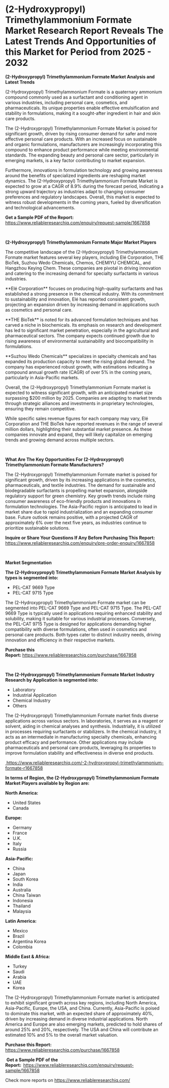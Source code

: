 <p><h1>(2-Hydroxypropyl) Trimethylammonium Formate Market Research Report Reveals The Latest Trends And Opportunities of this Market for Period from 2025 - 2032</h1></p><p><strong>(2-Hydroxypropyl) Trimethylammonium Formate Market Analysis and Latest Trends</strong></p>
<p><p>(2-Hydroxypropyl) Trimethylammonium Formate is a quaternary ammonium compound commonly used as a surfactant and conditioning agent in various industries, including personal care, cosmetics, and pharmaceuticals. Its unique properties enable effective emulsification and stability in formulations, making it a sought-after ingredient in hair and skin care products.</p><p>The (2-Hydroxypropyl) Trimethylammonium Formate Market is poised for significant growth, driven by rising consumer demand for safer and more effective personal care products. With an increased focus on sustainable and organic formulations, manufacturers are increasingly incorporating this compound to enhance product performance while meeting environmental standards. The expanding beauty and personal care sector, particularly in emerging markets, is a key factor contributing to market expansion.</p><p>Furthermore, innovations in formulation technology and growing awareness around the benefits of specialized ingredients are reshaping market dynamics. The (2-Hydroxypropyl) Trimethylammonium Formate Market is expected to grow at a CAGR of 8.9% during the forecast period, indicating a strong upward trajectory as industries adapt to changing consumer preferences and regulatory landscapes. Overall, this market is expected to witness robust developments in the coming years, fueled by diversification and technological advancements.</p></p>
<p><strong>Get a Sample PDF of the Report:&nbsp;</strong> <a href="https://www.reliableresearchiq.com/enquiry/request-sample/1667858?utm_campaign=2783&utm_medium=2&utm_source=Github&utm_content=ia&utm_term=02042025&utm_id=2-hydroxypropyl-trimethylammonium-formate">https://www.reliableresearchiq.com/enquiry/request-sample/1667858</a></p>
<p>&nbsp;</p>
<p><strong>(2-Hydroxypropyl) Trimethylammonium Formate Major Market Players</strong></p>
<p><p>The competitive landscape of the (2-Hydroxypropyl) Trimethylammonium Formate market features several key players, including Elé Corporation, THE BioTek, Suzhou Wedo Chemicals, Chemos, CHEMIYU CHEMICAL, and Hangzhou Keying Chem. These companies are pivotal in driving innovation and catering to the increasing demand for specialty surfactants in various industries.</p><p>**Elé Corporation** focuses on producing high-quality surfactants and has established a strong presence in the chemical industry. With its commitment to sustainability and innovation, Elé has reported consistent growth, projecting an expansion driven by increasing demand in applications such as cosmetics and personal care.</p><p>**THE BioTek** is noted for its advanced formulation techniques and has carved a niche in biochemicals. Its emphasis on research and development has led to significant market penetration, especially in the agricultural and pharmaceutical sectors. The company expects continued growth due to rising awareness of environmental sustainability and biocompatibility in formulations.</p><p>**Suzhou Wedo Chemicals** specializes in specialty chemicals and has expanded its production capacity to meet the rising global demand. The company has experienced robust growth, with estimations indicating a compound annual growth rate (CAGR) of over 5% in the coming years, particularly in Asia-Pacific markets.</p><p>Overall, the (2-Hydroxypropyl) Trimethylammonium Formate market is expected to witness significant growth, with an anticipated market size surpassing $200 million by 2025. Companies are adapting to market trends through strategic alliances and investments in proprietary technologies, ensuring they remain competitive.</p><p>While specific sales revenue figures for each company may vary, Elé Corporation and THE BioTek have reported revenues in the range of several million dollars, highlighting their substantial market presence. As these companies innovate and expand, they will likely capitalize on emerging trends and growing demand across multiple sectors.</p></p>
<p>&nbsp;</p>
<p><strong>What Are The Key Opportunities For (2-Hydroxypropyl) Trimethylammonium Formate Manufacturers?</strong></p>
<p><p>The (2-Hydroxypropyl) Trimethylammonium Formate market is poised for significant growth, driven by its increasing applications in the cosmetics, pharmaceuticals, and textile industries. The demand for sustainable and biodegradable surfactants is propelling market expansion, alongside regulatory support for green chemistry. Key growth trends include rising consumer awareness of eco-friendly products and innovations in formulation technologies. The Asia-Pacific region is anticipated to lead in market share due to rapid industrialization and an expanding consumer base. Future outlook remains positive, with a projected CAGR of approximately 6% over the next five years, as industries continue to prioritize sustainable solutions.</p></p>
<p><strong>Inquire or Share Your Questions If Any Before Purchasing This Report:</strong> <a href="https://www.reliableresearchiq.com/enquiry/pre-order-enquiry/1667858?utm_campaign=2783&utm_medium=2&utm_source=Github&utm_content=ia&utm_term=02042025&utm_id=2-hydroxypropyl-trimethylammonium-formate">https://www.reliableresearchiq.com/enquiry/pre-order-enquiry/1667858</a></p>
<p>&nbsp;</p>
<p><strong>Market Segmentation</strong></p>
<p><strong>The (2-Hydroxypropyl) Trimethylammonium Formate Market Analysis by types is segmented into:</strong></p>
<p><ul><li>PEL-CAT 9669 Type</li><li>PEL-CAT 9715 Type</li></ul></p>
<p><p>The (2-Hydroxypropyl) Trimethylammonium Formate market can be segmented into PEL-CAT 9669 Type and PEL-CAT 9715 Type. The PEL-CAT 9669 Type is typically used in applications requiring enhanced stability and solubility, making it suitable for various industrial processes. Conversely, the PEL-CAT 9715 Type is designed for applications demanding higher compatibility with diverse formulations, often used in cosmetics and personal care products. Both types cater to distinct industry needs, driving innovation and efficiency in their respective markets.</p></p>
<p><strong>Purchase this Report:&nbsp;</strong><a href="https://www.reliableresearchiq.com/purchase/1667858?utm_campaign=2783&utm_medium=2&utm_source=Github&utm_content=ia&utm_term=02042025&utm_id=2-hydroxypropyl-trimethylammonium-formate">https://www.reliableresearchiq.com/purchase/1667858</a></p>
<p>&nbsp;</p>
<p><strong>The (2-Hydroxypropyl) Trimethylammonium Formate Market Industry Research by Application is segmented into:</strong></p>
<p><ul><li>Laboratory</li><li>Industrial Application</li><li>Chemical Industry</li><li>Others</li></ul></p>
<p><p>The (2-Hydroxypropyl) Trimethylammonium Formate market finds diverse applications across various sectors. In laboratories, it serves as a reagent or solvent, aiding in chemical analyses and synthesis. Industrially, it is utilized in processes requiring surfactants or stabilizers. In the chemical industry, it acts as an intermediate in manufacturing specialty chemicals, enhancing product efficacy and performance. Other applications may include pharmaceuticals and personal care products, leveraging its properties to improve formulation stability and effectiveness in diverse end products.</p></p>
<p><a href="https://www.reliableresearchiq.com/-2-hydroxypropyl-trimethylammonium-formate-r1667858?utm_campaign=2783&utm_medium=2&utm_source=Github&utm_content=ia&utm_term=02042025&utm_id=2-hydroxypropyl-trimethylammonium-formate">&nbsp;https://www.reliableresearchiq.com/-2-hydroxypropyl-trimethylammonium-formate-r1667858</a></p>
<p><strong>In terms of Region, the (2-Hydroxypropyl) Trimethylammonium Formate Market Players available by Region are:</strong></p>
<p>
    <p> <strong> North America: </strong>
        <ul>
            <li>United States</li>
            <li>Canada</li>
        </ul>
        </p> 
    <p> <strong> Europe: </strong>
        <ul>
            <li>Germany</li>
            <li>France</li>
            <li>U.K.</li>
            <li>Italy</li>
            <li>Russia</li>
        </ul>
        </p> 
    <p> <strong> Asia-Pacific: </strong>
        <ul>
            <li>China</li>
            <li>Japan</li>
            <li>South Korea</li>
            <li>India</li>
            <li>Australia</li>
            <li>China Taiwan</li>
            <li>Indonesia</li>
            <li>Thailand</li>
            <li>Malaysia</li>
        </ul>
        </p> 
    <p> <strong> Latin America: </strong>
        <ul>
            <li>Mexico</li>
            <li>Brazil</li>
            <li>Argentina Korea</li>
            <li>Colombia</li>
        </ul>
        </p> 
    <p> <strong> Middle East & Africa: </strong>
        <ul>
            <li>Turkey</li>
            <li>Saudi</li>
            <li>Arabia</li>
            <li>UAE</li>
            <li>Korea</li>
        </ul>
    </p>
    </p>
<p><p>The (2-Hydroxypropyl) Trimethylammonium Formate market is anticipated to exhibit significant growth across key regions, including North America, Asia-Pacific, Europe, the USA, and China. Currently, Asia-Pacific is poised to dominate this market, with an expected share of approximately 40%, driven by increasing demand in diverse industrial applications. North America and Europe are also emerging markets, predicted to hold shares of around 25% and 20%, respectively. The USA and China will contribute an estimated 10% and 5% to the overall market valuation.</p></p>
<p><strong>Purchase this Report: </strong><a href="https://www.reliableresearchiq.com/purchase/1667858?utm_campaign=2783&utm_medium=2&utm_source=Github&utm_content=ia&utm_term=02042025&utm_id=2-hydroxypropyl-trimethylammonium-formate">https://www.reliableresearchiq.com/purchase/1667858</a></p>
<p>&nbsp;<strong>Get a Sample PDF of the Report:&nbsp;&nbsp;</strong><a href="https://www.reliableresearchiq.com/enquiry/request-sample/1667858?utm_campaign=2783&utm_medium=2&utm_source=Github&utm_content=ia&utm_term=02042025&utm_id=2-hydroxypropyl-trimethylammonium-formate">https://www.reliableresearchiq.com/enquiry/request-sample/1667858</a></p>
<p><strong></strong></p>
<p>Check more reports on <a href="https://www.reliableresearchiq.com/?utm_campaign=2783&utm_medium=2&utm_source=Github&utm_content=ia&utm_term=02042025&utm_id=2-hydroxypropyl-trimethylammonium-formate">https://www.reliableresearchiq.com/</a></p>